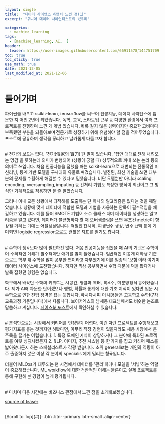 ```yaml
---
layout: single
title:  "데이터 사이언스 하면서 느낀 점(1)"
excerpt: "주니어 데이터 사이언티스트의 넋두리"

categories:
  - machine_learning
tags:
  - [machine_learning, AI,  ]
header:
  teaser: https://user-images.githubusercontent.com/66911578/144751709-07aec712-63ad-44d5-a617-75318bc3246c.jpg
toc: true
toc_sticky: true
use_math: true
date: 2021-12-05
last_modified_at: 2021-12-06
---
```

# 들어가며
파이썬을 배우고 scikit-learn, tensorflow를 써보며 인공지능, 데이터 사이언스에 입문한 지 어언 2년이 되었습니다. 독학, 교육, 스타트업 근무 등 다양한 환경에서 여러 프로젝트를 진행하며 느낀 게 제법 있습니다. 비록 길지 않은 경력이지만 중요한 고비마다 부족했던 부분을 되돌아보며 
전문가로 성장하기 위해 유념해야 할 점을 적어두었습니다. 포스트에 공유하며 생각을 정리하고 날카롭게 다듬고자 합니다.
<br>

<br />
# 전가의 보도는 없다.
'전가(傳家의 寶刀)'란 말이 있습니다. '집안 대대로 전해 내려오는 명검'을 뜻하는데 의미가 변형되어 (상황이 궁할 때) 상투적으로 꺼내 쓰는 논리 등의 의미로 쓰입니다. 처음 인공지능을 접했을 때는 scikit-learn으로 대변되는 전통적인 머신러닝, 통계 기반 모델을 구시대의 유물로 
여겼습니다. 발전된, 최신 기술을 쓰면 대부분의 문제를 수월하게 해결할 수 있다고 믿었습니다. 비단 모델뿐만 아니라 scaling, encoding, oversampling, imputing 등 전처리 기법도 특정한 방식이 최선이고 그 방식만 기계적으로 적용하면 될 줄 알았습니다.

그러나 이내 모든 상황에서 최적해를 도출하는 단 하나의 알고리즘은 없다는 것을 깨달았습니다. 상황에 맞게 데이터에 적합한 모델과 기법을 사용하는 안목이 필수적임을 체감하고 있습니다. 예를 들어 SMOTE 기법이 소수 클래스 더미 데이터를 생성하는 알고리즘을 알고 있다면, 데이터가 불균형하다 할 때 오버샘플링을 
쓰면 무조건 metric이 향상될 거라는 기대는 어불성설입니다. 적절한 전처리, 파생변수 생성, 변수 선택 등이 가미되면 logistic regression으로도 괜찮은 지표를 얻기도 합니다.
<br>

<br />
# 수학이 생각보다 많이 필요하진 않다.
처음 인공지능을 접했을 때 AI의 기반은 수학이며 수리적인 이해가 필수적이란 얘기를 많이 들었습니다. 일반적인 이공계 대학생 기준으로도 학부 때 수학을 많이 공부한 편이라고 자부했기에 이를 일종의 '보험'이라 여기며 데이터 사이언스에 도전했습니다. 하지만 막상 공부하면서 수학 때문에 덕을 봤다거나 발목 잡혔던 
경험은 없습니다.

학부에서 배웠던 수학의 키워드는 시공간, 행렬과 벡터, 복소수, 미분방정식 등이었습니다. 제가 AI에 과문한 탓이겠으나 행렬, 확률과 통계에 대한 기초 지식이 있다면 입문 시 수학으로 인한 진입 장벽은 없는 듯합니다. 아시다시피 이 내용들은 고등학교 수학Ⅰ(7차 교육과정 기준입니다)에서 다룹니다. 보이저엑스의 남세동 
대표님께서도 비슷한 논조로 말씀하고 계십니다. [페이스북 포스트](https://www.facebook.com/dgtgrade/posts/4630769066981923)에서 확인하실 수 있습니다.
<br>

<br />
# 분석만으로는 시장에서 커리어를 인정받기 어렵다.
이런 저런 프로젝트를 수행해보고 평가지표를 뽑는 것까지만 해봤다면, 아무리 직장 경험이 있을지라도 채용 시장에서 큰 주목을 끌기는 어렵습니다. 1. 특정 도메인 지식이 상당하거나 그 분야에 특화된 프로젝트를 여럿 성공시켰든지 2. NLP, 이미지, 추천 시스템 등 한 가지를 잡고 커리어 패스를 밟아왔다든지 
하는 스페셜리스트가 각광 받습니다. 소위 generalist는 개인의 역량이 아주 출중하지 않은 이상 각 분야의 specialist에게 밀리는 형국입니다.

더불어 MLOps가 대두되는 현 시점에서 데이터를 '관리'하거나 모델을 '서빙'하는 역할이 중요해졌습니다. ML workflow에 대한 전반적인 이해는 물론이고 실제 프로젝트를 통해 구현해 본 경험이 높게 평가됩니다.
<br>

<br />
# 마치며
다음 시간에는 비즈니스 관점에서 느낀 점을 소개해보겠습니다.

[source of teaser](https://unsplash.com/photos/JiSkHnWLo2o?utm_source=unsplash&utm_medium=referral&utm_content=creditShareLink)
<br>

<br />
[Scroll to Top](#){: .btn .btn--primary .btn-small .align-center}